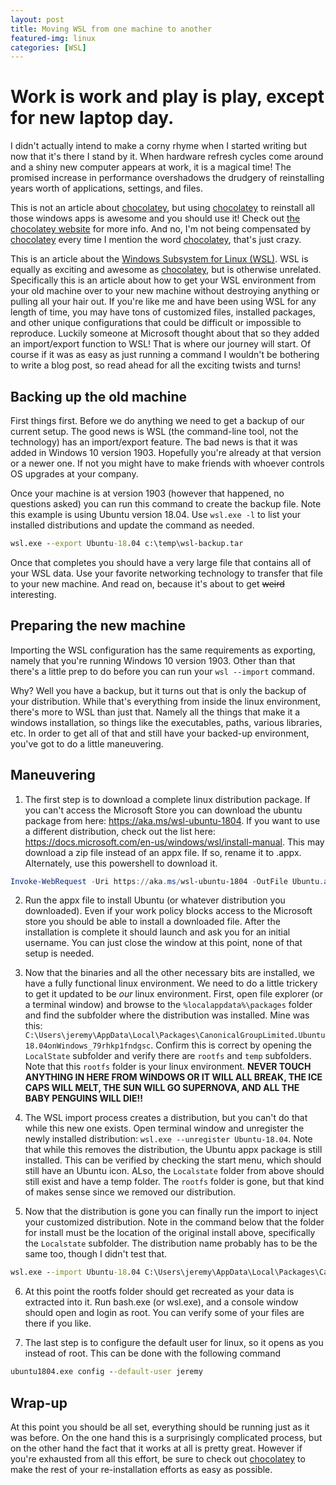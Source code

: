 ```yaml
---
layout: post
title: Moving WSL from one machine to another
featured-img: linux
categories: [WSL]
---
```

# Work is work and play is play, except for new laptop day.

I didn't actually intend to make a corny rhyme when I started writing but now that it's there I stand by it.
When hardware refresh cycles come around and a shiny new computer appears at work, it is a magical time!
The promised increase in performance overshadows the drudgery of reinstalling years worth of applications, settings, and files.

This is not an article about [chocolatey](https://chocolatey.org), but using [chocolatey](https://chocolatey.org) to reinstall all those windows apps is awesome and you should use it!
Check out [the chocolatey website](https://chocolatey.org) for more info.
And no, I'm not being compensated by [chocolatey](https://chocolatey.org) every time I mention the word [chocolatey](https://chocolatey.org), that's just crazy.

This is an article about the [Windows Subsystem for Linux (WSL)](https://docs.microsoft.com/en-us/windows/wsl/about).
WSL is equally as exciting and awesome as [chocolatey](https://chocolatey.org), but is otherwise unrelated.
Specifically this is an article about how to get your WSL environment from your old machine over to your new machine without destroying anything or pulling all your hair out.
If you're like me and have been using WSL for any length of time, you may have tons of customized files, installed packages, and other unique configurations that could be difficult or impossible to reproduce.
Luckily someone at Microsoft thought about that so they added an import/export function to WSL!
That is where our journey will start.
Of course if it was as easy as just running a command I wouldn't be bothering to write a blog post, so read ahead for all the exciting twists and turns!

## Backing up the old machine

First things first.
Before we do anything we need to get a backup of our current setup.
The good news is WSL (the command-line tool, not the technology) has an import/export feature.
The bad news is that it was added in Windows 10 version 1903.
Hopefully you're already at that version or a newer one.  If not you might have to make friends with whoever controls OS upgrades at your company.

Once your machine is at version 1903 (however that happened, no questions asked) you can run this command to create the backup file.
Note this example is using Ubuntu version 18.04.  Use `wsl.exe -l` to list your installed distributions and update the command as needed.

```cmd
wsl.exe --export Ubuntu-18.04 c:\temp\wsl-backup.tar
```

Once that completes you should have a very large file that contains all of your WSL data.
Use your favorite networking technology to transfer that file to your new machine.
And read on, because it's about to get ~~weird~~ interesting.

## Preparing the new machine

Importing the WSL configuration has the same requirements as exporting, namely that you're running Windows 10 version 1903.
Other than that there's a little prep to do before you can run your `wsl --import` command.

Why? Well you have a backup, but it turns out that is only the backup of your distribution.
While that's everything from inside the linux environment, there's more to WSL than just that.
Namely all the things that make it a windows installation, so things like the executables, paths, various libraries, etc.
In order to get all of that and still have your backed-up environment, you've got to do a little maneuvering.

## Maneuvering

1. The first step is to download a complete linux distribution package.  If you can't access the Microsoft Store you can download the ubuntu package from here:  https://aka.ms/wsl-ubuntu-1804.
If you want to use a different distribution, check out the list here: https://docs.microsoft.com/en-us/windows/wsl/install-manual.
This may download a zip file instead of an appx file.  If so, rename it to .appx.  Alternately, use this powershell to download it.

```powershell
Invoke-WebRequest -Uri https://aka.ms/wsl-ubuntu-1804 -OutFile Ubuntu.appx -UseBasicParsing
```

2. Run the appx file to install Ubuntu (or whatever distribution you downloaded).
Even if your work policy blocks access to the Microsoft store you should be able to install a downloaded file.
After the installation is complete it should launch and ask you for an initial username.
You can just close the window at this point, none of that setup is needed.

3. Now that the binaries and all the other necessary bits are installed, we have a fully functional linux environment.
We need to do a little trickery to get it updated to be *our* linux environment.
First, open file explorer (or a terminal window) and browse to the `%localappdata%\packages` folder and find the subfolder where the distribution was installed.  Mine was this:
`C:\Users\jeremy\AppData\Local\Packages\CanonicalGroupLimited.Ubuntu18.04onWindows_79rhkp1fndgsc`.
Confirm this is correct by opening the `LocalState` subfolder and verify there are `rootfs` and `temp` subfolders.
Note that this `rootfs` folder is your linux environment.  **NEVER TOUCH ANYTHING IN HERE FROM WINDOWS OR IT WILL ALL BREAK, THE ICE CAPS WILL MELT, THE SUN WILL GO SUPERNOVA, AND ALL THE BABY PENGUINS WILL DIE!!**

4. The WSL import process creates a distribution, but you can't do that while this new one exists.
Open terminal window and unregister the newly installed distribution: `wsl.exe --unregister Ubuntu-18.04`.
Note that while this removes the distribution, the Ubuntu appx package is still installed.
This can be verified by checking the start menu, which should still have an Ubuntu icon.
ALso, the `Localstate` folder from above should still exist and have a temp folder.
The `rootfs` folder is gone, but that kind of makes sense since we removed our distribution.

5.  Now that the distribution is gone you can finally run the import to inject your customized distribution.
Note in the command below that the folder for install must be the location of the original install above, specifically the `Localstate` subfolder.
The distribution name probably has to be the same too, though I didn't test that.

```cmd
wsl.exe --import Ubuntu-18.04 C:\Users\jeremy\AppData\Local\Packages\CanonicalGroupLimited.Ubuntu18.04onWindows_79rhkp1fndgsc\Localstate c:\users\jeremy\downloads\wsl-backup.tar
```

6. At this point the rootfs folder should get recreated as your data is extracted into it.
Run bash.exe (or wsl.exe), and a console window should open and login as root.
You can verify some of your files are there if you like.

7. The last step is to configure the default user for linux, so it opens as you instead of root. This can be done with the following command

```cmd
ubuntu1804.exe config --default-user jeremy
```

## Wrap-up

At this point you should be all set, everything should be running just as it was before.
On the one hand this is a surprisingly complicated process, but on the other hand the fact that it works at all is pretty great.
However if you're exhausted from all this effort, be sure to check out [chocolatey](https://chocolatey.org) to make the rest of your re-installation efforts as easy as possible.